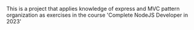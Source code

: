 This is a project that applies knowledge of express and MVC pattern organization as exercises in the course 'Complete NodeJS Developer in 2023'